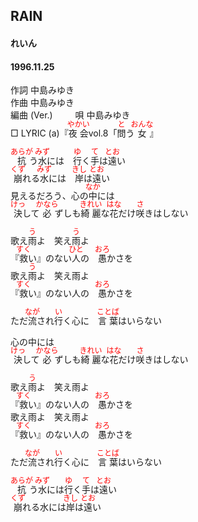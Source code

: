 <style type="text/css">
	ruby{
	    ruby-position: over;
	}
	ruby > rt{font-size: 12px;color:red;}
	p{font:16px;font-size: '楷体'}
</style>
## RAIN
#### れいん
#### 1996.11.25  


作詞     中島みゆき　　　　　   
作曲      中島みゆき  　　　   
編曲 (Ver.)  　　
唄     中島みゆき    
□ LYRIC (a)『<ruby><rb>夜会</rb><rp>(</rp><rt>やかい</rt><rp>)</rp></ruby>vol.8「<ruby><rb>問</rb><rp>(</rp><rt>と</rt><rp>)</rp></ruby>う<ruby><rb>女</rb><rp>(</rp><rt>おんな</rt><rp>)</rp></ruby>』      
    
    
<ruby><rb>抗</rb><rp>(</rp><rt>あらが</rt><rp>)</rp></ruby>う<ruby><rb>水</rb><rp>(</rp><rt>みず</rt><rp>)</rp></ruby>には　<ruby><rb>行</rb><rp>(</rp><rt>ゆ</rt><rp>)</rp></ruby>く<ruby><rb>手</rb><rp>(</rp><rt>て</rt><rp>)</rp></ruby>は<ruby><rb>遠</rb><rp>(</rp><rt>とお</rt><rp>)</rp></ruby>い    
<ruby><rb>崩</rb><rp>(</rp><rt>くず</rt><rp>)</rp></ruby>れる<ruby><rb>水</rb><rp>(</rp><rt>みず</rt><rp>)</rp></ruby>には　<ruby><rb>岸</rb><rp>(</rp><rt>きし</rt><rp>)</rp></ruby>は<ruby><rb>遠</rb><rp>(</rp><rt>とお</rt><rp>)</rp></ruby>い    
見えるだろう、心の<ruby><rb>中</rb><rp>(</rp><rt>なか</rt><rp>)</rp></ruby>には    
<ruby><rb>決</rb><rp>(</rp><rt>けっ</rt><rp>)</rp></ruby>して<ruby><rb>必</rb><rp>(</rp><rt>かなら</rt><rp>)</rp></ruby>ずしも<ruby><rb>綺麗</rb><rp>(</rp><rt>きれい</rt><rp>)</rp></ruby>な<ruby><rb>花</rb><rp>(</rp><rt>はな</rt><rp>)</rp></ruby>だけ<ruby><rb>咲</rb><rp>(</rp><rt>さ</rt><rp>)</rp></ruby>きはしない    
    
歌え<ruby><rb>雨</rb><rp>(</rp><rt>う</rt><rp>)</rp></ruby>よ　笑え<ruby><rb>雨</rb><rp>(</rp><rt>う</rt><rp>)</rp></ruby>よ    
『<ruby><rb>救</rb><rp>(</rp><rt>すく</rt><rp>)</rp></ruby>い』のない<ruby><rb>人</rb><rp>(</rp><rt>ひと</rt><rp>)</rp></ruby>の　<ruby><rb>愚</rb><rp>(</rp><rt>おろ</rt><rp>)</rp></ruby>かさを    
歌え<ruby><rb>雨</rb><rp>(</rp><rt>う</rt><rp>)</rp></ruby>よ　笑え雨よ    
『<ruby><rb>救</rb><rp>(</rp><rt>すく</rt><rp>)</rp></ruby>い』のない人の　<ruby><rb>愚</rb><rp>(</rp><rt>おろ</rt><rp>)</rp></ruby>かさを    
    
ただ<ruby><rb>流</rb><rp>(</rp><rt>なが</rt><rp>)</rp></ruby>され<ruby><rb>行</rb><rp>(</rp><rt>い</rt><rp>)</rp></ruby>く心に　<ruby><rb>言葉</rb><rp>(</rp><rt>ことば</rt><rp>)</rp></ruby>はいらない    
    
心の中には    
<ruby><rb>決</rb><rp>(</rp><rt>けっ</rt><rp>)</rp></ruby>して<ruby><rb>必</rb><rp>(</rp><rt>かなら</rt><rp>)</rp></ruby>ずしも<ruby><rb>綺麗</rb><rp>(</rp><rt>きれい</rt><rp>)</rp></ruby>な<ruby><rb>花</rb><rp>(</rp><rt>はな</rt><rp>)</rp></ruby>だけ<ruby><rb>咲</rb><rp>(</rp><rt>さ</rt><rp>)</rp></ruby>きはしない    
    
歌え<ruby><rb>雨</rb><rp>(</rp><rt>う</rt><rp>)</rp></ruby>よ　笑え雨よ    
『<ruby><rb>救</rb><rp>(</rp><rt>すく</rt><rp>)</rp></ruby>い』のない人の　<ruby><rb>愚</rb><rp>(</rp><rt>おろ</rt><rp>)</rp></ruby>かさを    
歌え雨よ　笑え雨よ    
『<ruby><rb>救</rb><rp>(</rp><rt>すく</rt><rp>)</rp></ruby>い』のない人の　<ruby><rb>愚</rb><rp>(</rp><rt>おろ</rt><rp>)</rp></ruby>かさを    
    
ただ<ruby><rb>流</rb><rp>(</rp><rt>なが</rt><rp>)</rp></ruby>され<ruby><rb>行</rb><rp>(</rp><rt>い</rt><rp>)</rp></ruby>く心に　<ruby><rb>言葉</rb><rp>(</rp><rt>ことば</rt><rp>)</rp></ruby>はいらない    
    
<ruby><rb>抗</rb><rp>(</rp><rt>あらが</rt><rp>)</rp></ruby>う<ruby><rb>水</rb><rp>(</rp><rt>みず</rt><rp>)</rp></ruby>には<ruby><rb>行</rb><rp>(</rp><rt>ゆ</rt><rp>)</rp></ruby>く<ruby><rb>手</rb><rp>(</rp><rt>て</rt><rp>)</rp></ruby>は<ruby><rb>遠</rb><rp>(</rp><rt>とお</rt><rp>)</rp></ruby>い    
<ruby><rb>崩</rb><rp>(</rp><rt>くず</rt><rp>)</rp></ruby>れる水には<ruby><rb>岸</rb><rp>(</rp><rt>きし</rt><rp>)</rp></ruby>は<ruby><rb>遠</rb><rp>(</rp><rt>とお</rt><rp>)</rp></ruby>い    